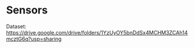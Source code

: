 # Sensors

Dataset: https://drive.google.com/drive/folders/1YzUyOY5bnDdSx4MCHM3ZCAh14mcztG6q?usp=sharing
